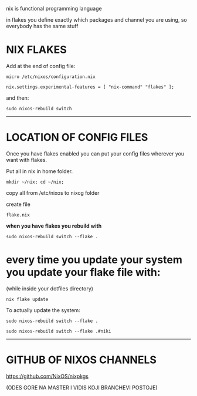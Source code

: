 
nix is functional programming language

in flakes you define exactly which packages and channel you are using, so everybody has the same stuff

# NIX FLAKES

Add at the end of config file:

```
micro /etc/nixos/configuration.nix
```

```
nix.settings.experimental-features = [ "nix-command" "flakes" ];
```

and then:

```
sudo nixos-rebuild switch
```

---

# LOCATION OF CONFIG FILES

Once you have flakes enabled you can put your config files wherever you want with flakes.

Put all in nix in home folder.

```
mkdir ~/nix; cd ~/nix;
```

copy all from /etc/nixos to nixcg folder

create file

`flake.nix`

**when you have flakes you rebuild with**

```
sudo nixos-rebuild switch --flake .
```

# every time you update your system you update your flake file with:
(while inside your dotfiles directory)

```
nix flake update
```
To actually update the system:

```
sudo nixos-rebuild switch --flake .
```

```
sudo nixos-rebuild switch --flake .#niki
```

---

# GITHUB OF NIXOS CHANNELS

https://github.com/NixOS/nixpkgs

(ODES GORE NA MASTER I VIDIS KOJI BRANCHEVI POSTOJE)
